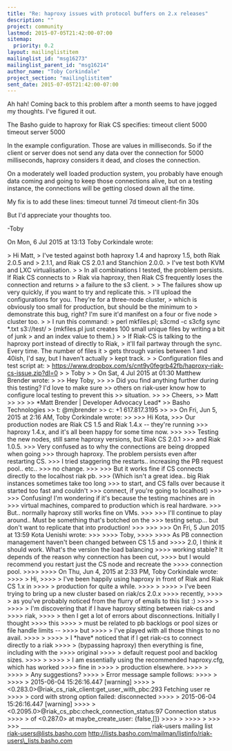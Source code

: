 ```yaml
---
title: "Re: haproxy issues with protocol buffers on 2.x releases"
description: ""
project: community
lastmod: 2015-07-05T21:42:00-07:00
sitemap:
  priority: 0.2
layout: mailinglistitem
mailinglist_id: "msg16273"
mailinglist_parent_id: "msg16214"
author_name: "Toby Corkindale"
project_section: "mailinglistitem"
sent_date: 2015-07-05T21:42:00-07:00
---
```



Ah hah!
Coming back to this problem after a month seems to have jogged my
thoughts. I've
figured it out.

The Basho guide to haproxy for Riak CS specifies:
 timeout client 5000
 timeout server 5000

In the example configuration. Those are values in milliseconds.
So if the client or server does not send any data over the connection for
5000 milliseconds, haproxy considers it dead, and closes the connection.

On a moderately well loaded production system, you probably have enough
data coming and going to keep those connections alive, but on a testing
instance, the connections will be getting closed down all the time.

My fix is to add these lines:
 timeout tunnel 7d
 timeout client-fin 30s

But I'd appreciate your thoughts too.

-Toby



On Mon, 6 Jul 2015 at 13:13 Toby Corkindale  wrote:

&gt; Hi Matt,
&gt; I've tested against both haproxy 1.4 and haproxy 1.5, both Riak 2.0.5 and
&gt; 2.1.1, and Riak CS 2.0.1 and Stanchion 2.0.0.
&gt; I've test both KVM and LXC virtualisation.
&gt;
&gt; In all combinations I tested, the problem persists. If Riak CS connects to
&gt; Riak via haproxy, then Riak CS frequently loses the connection and returns
&gt; a failure to the s3 client.
&gt;
&gt; The failures show up very quickly, if you want to try and replicate this.
&gt; I'll upload the configurations for you. They're for a three-node cluster,
&gt; which is obviously too small for production, but should be the minimum to
&gt; demonstrate this bug, right? I'm sure it'd manifest on a four or five node
&gt; cluster too.
&gt;
&gt; I run this command:
&gt; perl mkfiles.pl; s3cmd -c s3cfg sync \*.txt s3://test/
&gt; (mkfiles.pl just creates 100 small unique files by writing a bit of junk
&gt; and an index value to them.)
&gt;
&gt; If Riak-CS is talking to the haproxy port instead of directly to Riak,
&gt; it'll fail partway through the sync. Every time. The number of files it
&gt; gets through varies between 1 and 40ish, I'd say, but I haven't actually
&gt; kept track.
&gt;
&gt; Configuration files and test script at:
&gt; https://www.dropbox.com/s/cnt9y0fegrb42fb/haproxy-riak-cs-issue.zip?dl=0
&gt;
&gt; Toby
&gt;
&gt; On Sat, 4 Jul 2015 at 01:30 Matthew Brender  wrote:
&gt;
&gt;&gt; Hey Toby,
&gt;&gt;
&gt;&gt; Did you find anything further during this testing? I'd love to make sure
&gt;&gt; others on riak-user know how to configure local testing to prevent this
&gt;&gt; situation.
&gt;&gt;
&gt;&gt; Cheers,
&gt;&gt; Matt
&gt;&gt;
&gt;&gt;
&gt;&gt; \*Matt Brender | Developer Advocacy Lead\*
&gt;&gt; Basho Technologies
&gt;&gt; t: @mjbrender 
&gt;&gt; c: +1 617.817.3195
&gt;&gt;
&gt;&gt; On Fri, Jun 5, 2015 at 2:16 AM, Toby Corkindale  wrote:
&gt;&gt;
&gt;&gt;&gt; Hi Kota,
&gt;&gt;&gt; Our production nodes are Riak CS 1.5 and Riak 1.4.x -- they're running
&gt;&gt;&gt; haproxy 1.4.x, and it's all been happy for some time now.
&gt;&gt;&gt;
&gt;&gt;&gt; Testing the new nodes, still same haproxy versions, but Riak CS 2.0.1
&gt;&gt;&gt; and Riak 1.0.5.
&gt;&gt;&gt; Very confused as to why the connections are being dropped when going
&gt;&gt;&gt; through haproxy. The problem persists even after restarting CS.
&gt;&gt;&gt; I tried staggering the restarts.. increasing the PB request pool.. etc..
&gt;&gt;&gt; no change.
&gt;&gt;&gt;
&gt;&gt;&gt; But it works fine if CS connects directly to the localhost riak pb.
&gt;&gt;&gt; (Which isn't a great idea.. big Riak instances sometimes take too long
&gt;&gt;&gt; to start, and CS falls over because it started too fast and couldn't
&gt;&gt;&gt; connect, if you're going to localhost)
&gt;&gt;&gt;
&gt;&gt;&gt; Confusing! I'm wondering if it's because the testing machines are in
&gt;&gt;&gt; virtual machines, compared to production which is real hardware.
&gt;&gt;&gt; But.. normally haproxy still works fine on VMs.
&gt;&gt;&gt;
&gt;&gt;&gt; I'll continue to play around.. Must be something that's botched on the
&gt;&gt;&gt; testing setup... but don't want to replicate that into production!
&gt;&gt;&gt;
&gt;&gt;&gt;
&gt;&gt;&gt; On Fri, 5 Jun 2015 at 13:59 Kota Uenishi  wrote:
&gt;&gt;&gt;
&gt;&gt;&gt;&gt; Toby,
&gt;&gt;&gt;&gt;
&gt;&gt;&gt;&gt; As PB connection management haven't been changed between CS 1.5 and
&gt;&gt;&gt;&gt; 2.0, I think it should work. What's the version the load balancing
&gt;&gt;&gt;&gt; working stable? It depends of the reason why connection has been cut,
&gt;&gt;&gt;&gt; but I would recommend you restart just the CS node and recreate the
&gt;&gt;&gt;&gt; connection pool.
&gt;&gt;&gt;&gt;
&gt;&gt;&gt;&gt; On Thu, Jun 4, 2015 at 2:33 PM, Toby Corkindale  wrote:
&gt;&gt;&gt;&gt; &gt; Hi,
&gt;&gt;&gt;&gt; &gt; I've been happily using haproxy in front of Riak and Riak CS 1.x in
&gt;&gt;&gt;&gt; &gt; production for quite a while.
&gt;&gt;&gt;&gt; &gt;
&gt;&gt;&gt;&gt; &gt; I've been trying to bring up a new cluster based on riak/cs 2.0.x
&gt;&gt;&gt;&gt; recently,
&gt;&gt;&gt;&gt; &gt; as you've probably noticed from the flurry of emails to this list :)
&gt;&gt;&gt;&gt; &gt;
&gt;&gt;&gt;&gt; &gt; I'm discovering that if I have haproxy sitting between riak-cs and
&gt;&gt;&gt;&gt; riak,
&gt;&gt;&gt;&gt; &gt; then I get a lot of errors about disconnections. Initially I thought
&gt;&gt;&gt;&gt; this
&gt;&gt;&gt;&gt; &gt; must be related to pb backlogs or pool sizes or file handle limits --
&gt;&gt;&gt;&gt; but
&gt;&gt;&gt;&gt; &gt; I've played with all those things to no avail.
&gt;&gt;&gt;&gt; &gt;
&gt;&gt;&gt;&gt; &gt; I \*have\* noticed that if I get riak-cs to connect directly to a riak
&gt;&gt;&gt;&gt; &gt; (bypassing haproxy) then everything is fine, including with the
&gt;&gt;&gt;&gt; original
&gt;&gt;&gt;&gt; &gt; default request pool and backlog sizes.
&gt;&gt;&gt;&gt; &gt;
&gt;&gt;&gt;&gt; &gt; I am essentially using the recommended haproxy.cfg, which has worked
&gt;&gt;&gt;&gt; fine in
&gt;&gt;&gt;&gt; &gt; production elsewhere.
&gt;&gt;&gt;&gt; &gt;
&gt;&gt;&gt;&gt; &gt; Any suggestions?
&gt;&gt;&gt;&gt; &gt; Error message sample follows:
&gt;&gt;&gt;&gt; &gt;
&gt;&gt;&gt;&gt; &gt; 2015-06-04 15:26:16.447 [warning]
&gt;&gt;&gt;&gt; &gt; &lt;0.283.0&gt;@riak\_cs\_riak\_client:get\_user\_with\_pbc:293 Fetching user re
&gt;&gt;&gt;&gt; &gt; cord with strong option failed: disconnected
&gt;&gt;&gt;&gt; &gt; 2015-06-04 15:26:16.447 [warning]
&gt;&gt;&gt;&gt; &gt; &lt;0.2095.0&gt;@riak\_cs\_pbc:check\_connection\_status:97 Connection status
&gt;&gt;&gt;&gt; &gt; of &lt;0.287.0&gt; at maybe\_create\_user: {false,[]}
&gt;&gt;&gt;&gt; &gt;
&gt;&gt;&gt;&gt; &gt;
&gt;&gt;&gt;
&gt;&gt;&gt;
\_\_\_\_\_\_\_\_\_\_\_\_\_\_\_\_\_\_\_\_\_\_\_\_\_\_\_\_\_\_\_\_\_\_\_\_\_\_\_\_\_\_\_\_\_\_\_
riak-users mailing list
riak-users@lists.basho.com
http://lists.basho.com/mailman/listinfo/riak-users\_lists.basho.com

